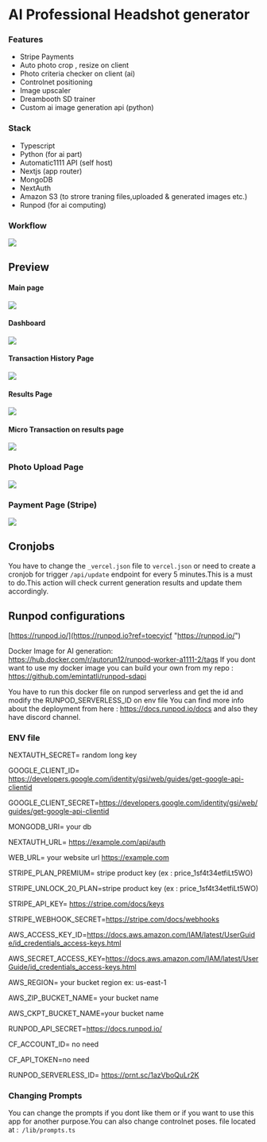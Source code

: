 # AI Professional Headshot generator

### Features
* Stripe Payments
* Auto photo crop , resize on client
* Photo criteria checker on client (ai)
* Controlnet positioning
* Image upscaler
* Dreambooth SD trainer
* Custom ai image generation api (python)
  

### Stack
* Typescript
* Python (for ai part)
* Automatic1111 API (self host)
* Nextjs (app router)
* MongoDB
* NextAuth
* Amazon S3 (to strore traning files,uploaded & generated images etc.)
* Runpod (for ai computing)

### Workflow
![](https://i.hizliresim.com/7a934cb.png)


## Preview
#### Main page
![](https://i.hizliresim.com/thovdak.png)
#### Dashboard
![](https://i.hizliresim.com/f5x0lof.png)
#### Transaction History Page
![](https://i.hizliresim.com/n5ayh4e.png)
#### Results Page
![](https://i.hizliresim.com/cexe9rm.png)
#### Micro Transaction on results page 
![](https://i.hizliresim.com/gmnio3y.png)
### Photo Upload Page
![](https://i.hizliresim.com/805735k.png)
### Payment Page (Stripe)
![](https://i.hizliresim.com/anw2xuy.png)




## Cronjobs
You have to change the `_vercel.json` file to `vercel.json` or need to create a cronjob for trigger `/api/update` endpoint for every 5 minutes.This is a must to do.This action will check current generation results and update them accordingly.

## Runpod configurations 
[https://runpod.io/](https://runpod.io?ref=toecyicf "https://runpod.io/")

Docker Image for AI generation: https://hub.docker.com/r/autorun12/runpod-worker-a1111-2/tags
If you dont want to use my docker image you can build your own from my repo : https://github.com/emintatli/runpod-sdapi

You have to run this docker file on runpod serverless and get the id and modify the RUNPOD_SERVERLESS_ID on env file
You can find more info about the deployment from here : https://docs.runpod.io/docs
and also they have discord channel.



### ENV file

NEXTAUTH_SECRET= random long key

GOOGLE_CLIENT_ID= https://developers.google.com/identity/gsi/web/guides/get-google-api-clientid

GOOGLE_CLIENT_SECRET=https://developers.google.com/identity/gsi/web/guides/get-google-api-clientid

MONGODB_URI= your db 

NEXTAUTH_URL= https://example.com/api/auth

WEB_URL= your website url https://example.com

STRIPE_PLAN_PREMIUM= stripe product key (ex : price_1sf4t34etfiLt5WO)

STRIPE_UNLOCK_20_PLAN=stripe product key (ex : price_1sf4t34etfiLt5WO)

STRIPE_API_KEY= https://stripe.com/docs/keys

STRIPE_WEBHOOK_SECRET=https://stripe.com/docs/webhooks

AWS_ACCESS_KEY_ID=https://docs.aws.amazon.com/IAM/latest/UserGuide/id_credentials_access-keys.html

AWS_SECRET_ACCESS_KEY=https://docs.aws.amazon.com/IAM/latest/UserGuide/id_credentials_access-keys.html

AWS_REGION= your bucket region ex: us-east-1

AWS_ZIP_BUCKET_NAME= your bucket name

AWS_CKPT_BUCKET_NAME=your bucket name

RUNPOD_API_SECRET=https://docs.runpod.io/

CF_ACCOUNT_ID= no need

CF_API_TOKEN=no need

RUNPOD_SERVERLESS_ID= https://prnt.sc/1azVboQuLr2K

### Changing Prompts
You can change the prompts if you dont like them or if you want to use this app for another purpose.You can also change controlnet poses.
file located at :` /lib/prompts.ts`



